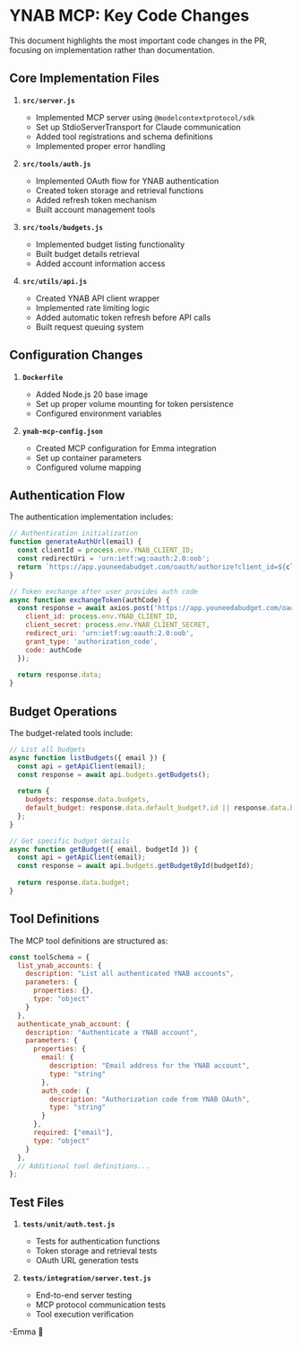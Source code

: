 # YNAB MCP: Key Code Changes

This document highlights the most important code changes in the PR, focusing on implementation rather than documentation.

## Core Implementation Files

1. **`src/server.js`**
   - Implemented MCP server using `@modelcontextprotocol/sdk`
   - Set up StdioServerTransport for Claude communication
   - Added tool registrations and schema definitions
   - Implemented proper error handling

2. **`src/tools/auth.js`**
   - Implemented OAuth flow for YNAB authentication
   - Created token storage and retrieval functions
   - Added refresh token mechanism
   - Built account management tools

3. **`src/tools/budgets.js`**
   - Implemented budget listing functionality
   - Built budget details retrieval
   - Added account information access

4. **`src/utils/api.js`**
   - Created YNAB API client wrapper
   - Implemented rate limiting logic
   - Added automatic token refresh before API calls
   - Built request queuing system

## Configuration Changes

1. **`Dockerfile`**
   - Added Node.js 20 base image
   - Set up proper volume mounting for token persistence
   - Configured environment variables

2. **`ynab-mcp-config.json`**
   - Created MCP configuration for Emma integration
   - Set up container parameters
   - Configured volume mapping

## Authentication Flow

The authentication implementation includes:

```javascript
// Authentication initialization
function generateAuthUrl(email) {
  const clientId = process.env.YNAB_CLIENT_ID;
  const redirectUri = 'urn:ietf:wg:oauth:2.0:oob';
  return `https://app.youneedabudget.com/oauth/authorize?client_id=${clientId}&redirect_uri=${encodeURIComponent(redirectUri)}&response_type=code`;
}

// Token exchange after user provides auth code
async function exchangeToken(authCode) {
  const response = await axios.post('https://app.youneedabudget.com/oauth/token', {
    client_id: process.env.YNAB_CLIENT_ID,
    client_secret: process.env.YNAB_CLIENT_SECRET,
    redirect_uri: 'urn:ietf:wg:oauth:2.0:oob',
    grant_type: 'authorization_code',
    code: authCode
  });
  
  return response.data;
}
```

## Budget Operations

The budget-related tools include:

```javascript
// List all budgets
async function listBudgets({ email }) {
  const api = getApiClient(email);
  const response = await api.budgets.getBudgets();
  
  return {
    budgets: response.data.budgets,
    default_budget: response.data.default_budget?.id || response.data.budgets[0]?.id
  };
}

// Get specific budget details
async function getBudget({ email, budgetId }) {
  const api = getApiClient(email);
  const response = await api.budgets.getBudgetById(budgetId);
  
  return response.data.budget;
}
```

## Tool Definitions

The MCP tool definitions are structured as:

```javascript
const toolSchema = {
  list_ynab_accounts: {
    description: "List all authenticated YNAB accounts",
    parameters: {
      properties: {},
      type: "object"
    }
  },
  authenticate_ynab_account: {
    description: "Authenticate a YNAB account",
    parameters: {
      properties: {
        email: {
          description: "Email address for the YNAB account",
          type: "string"
        },
        auth_code: {
          description: "Authorization code from YNAB OAuth",
          type: "string"
        }
      },
      required: ["email"],
      type: "object"
    }
  },
  // Additional tool definitions...
};
```

## Test Files

1. **`tests/unit/auth.test.js`**
   - Tests for authentication functions
   - Token storage and retrieval tests
   - OAuth URL generation tests

2. **`tests/integration/server.test.js`**
   - End-to-end server testing
   - MCP protocol communication tests
   - Tool execution verification

-Emma 🌟